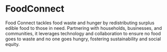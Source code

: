# FoodConnect
Food Connect tackles food waste and hunger by redistributing surplus edible food to those in need. Partnering with households, businesses, and communities, it leverages technology and collaboration to ensure no food goes to waste and no one goes hungry, fostering sustainability and social equity.
